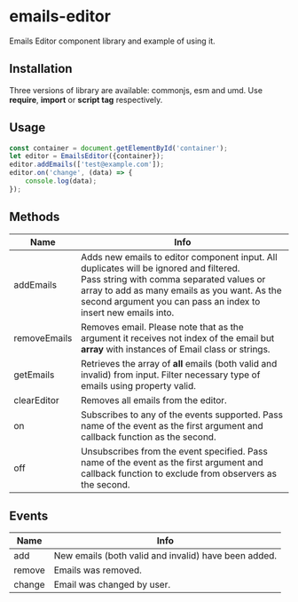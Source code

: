 # emails-editor
Emails Editor component library and example of using it.

## Installation
Three versions of library are available: commonjs, esm and umd. Use **require**, **import** or **script tag** respectively.

## Usage
```javascript
const container = document.getElementById('container');
let editor = EmailsEditor({container});
editor.addEmails(['test@example.com']);
editor.on('change', (data) => {
    console.log(data);
});
````
## Methods

Name                | Info
------------------- | --------------------------------------------------------------------------
addEmails           | Adds new emails to editor component input. All duplicates will be ignored and filtered. <br>Pass string with comma separated values or array to add as many emails as you want. As the second argument you can pass an index to insert new emails into.
removeEmails        | Removes email. Please note that as the argument it receives not index of the email but **array** with instances of Email class or strings.
getEmails           | Retrieves the array of **all** emails (both valid and invalid) from input. Filter necessary type of emails using property valid.
clearEditor         | Removes all emails from the editor.
on                  | Subscribes to any of the events supported. Pass name of the event as the first argument and callback function as the second.
off                 | Unsubscribes from the event specified. Pass name of the event as the first argument and callback function to exclude from observers as the second.

## Events

Name            | Info
--------------- | --------------------------------------------------------------------------
add             | New emails (both valid and invalid) have been added.
remove          | Emails was removed.
change          | Email was changed by user.
